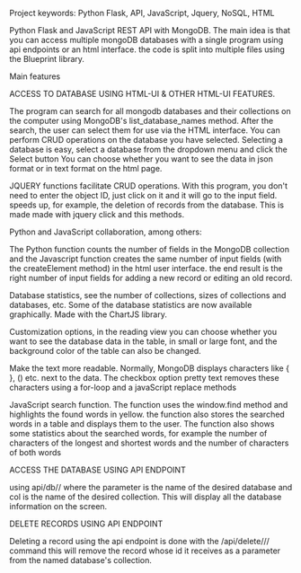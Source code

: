 Project keywords: Python Flask, API, JavaScript, Jquery, NoSQL, HTML

Python Flask and JavaScript REST API with MongoDB.
The main idea is that you can access multiple mongoDB databases with a single program using api endpoints or an html interface. the code is split into multiple files using the Blueprint library.

Main features

ACCESS TO DATABASE USING HTML-UI & OTHER HTML-UI FEATURES.

The program can search for all mongodb databases and their collections on the computer using MongoDB's list_database_names method. After the search, the user can select them for use via the HTML interface.
You can perform CRUD operations on the database you have selected. Selecting a database is easy, select a database from the dropdown menu and click the Select button
You can choose whether you want to see the data in json format or in text format on the html page.

JQUERY functions facilitate CRUD operations. With this program, you don't need to enter the object ID, just click on it and it will go to the input field. speeds up, for example, the deletion of records from the database. This is made made with jquery click and this methods.

Python and JavaScript collaboration, among others:

The Python function counts the number of fields in the MongoDB collection and the Javascript function creates the same number of input fields (with the createElement method) in the html user interface. the end result is the right number of input fields for adding a new record or editing an old record.

Database statistics, see the number of collections, sizes of collections and databases, etc.
Some of the database statistics are now available graphically. Made with the ChartJS library.

Customization options, in the reading view you can choose whether you want to see the database data in the table, in small or large font, and the background color of the table can also be changed.

Make the text more readable. Normally, MongoDB displays characters like { }, () etc. next to the data.
The checkbox option pretty text removes these characters using a for-loop and a javaScript replace methods

JavaScript search function. The function uses the window.find method and highlights the found words in yellow. the function also stores the searched words in a table and displays them to the user.
The function also shows some statistics about the searched words, for example the number of characters of the longest and shortest words and the number of characters of both words

ACCESS THE DATABASE USING API ENDPOINT

using api/db/<name>/<column> where the parameter <name> is the name of the desired database and col is the name of the desired collection. This will display all the database information on the screen.

DELETE RECORDS USING API ENDPOINT

Deleting a record using the api endpoint is done with the /api/delete/<database>/<collection>/<id> command
this will remove the record whose id it receives as a parameter from the named database's collection.



